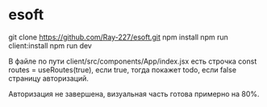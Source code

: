 # esoft
git clone https://github.com/Ray-227/esoft.git
npm install
npm run client:install
npm run dev

В файле по пути client/src/components/App/index.jsx есть строчка const routes = useRoutes(true),
если true, тогда покажет todo, если false страницу авторизаций.

Авторизация не завершена, визуальная часть готова примерно на 80%.